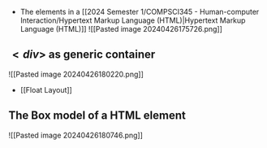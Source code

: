 - The elements in a [[2024 Semester 1/COMPSCI345 - Human-computer Interaction/Hypertext Markup Language (HTML)|Hypertext Markup Language (HTML)]] 
![[Pasted image 20240426175726.png]]
## $<div>$ as generic container
![[Pasted image 20240426180220.png]]
- [[Float Layout]]
## The Box model of a HTML element
![[Pasted image 20240426180746.png]]


